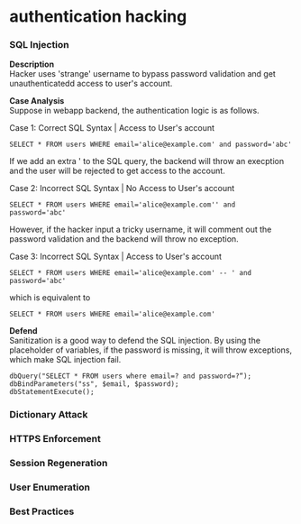 # authentication hacking

### SQL Injection
**Description**  
Hacker uses 'strange' username to bypass password validation and get unauthenticatedd access to user's account.

**Case Analysis**  
Suppose in webapp backend, the authentication logic is as follows.

Case 1: Correct SQL Syntax | Access to User's account
```
SELECT * FROM users WHERE email='alice@example.com' and password='abc'
```
If we add an extra ' to the SQL query, the backend will throw an execption and the user will be rejected to get access to the account.

Case 2: Incorrect SQL Syntax | No Access to User's account
```
SELECT * FROM users WHERE email='alice@example.com'' and password='abc'
```
However, if the hacker input a tricky username, it will comment out the password validation and the backend will throw no exception.

Case 3: Incorrect SQL Syntax | Access to User's account
```
SELECT * FROM users WHERE email='alice@example.com' -- ' and password='abc'
```
which is equivalent to 
```
SELECT * FROM users WHERE email='alice@example.com'
```

**Defend**  
Sanitization is a good way to defend the SQL  injection. By using the placeholder of variables, if the password is missing, it will throw exceptions, which make SQL injection fail.
```
dbQuery("SELECT * FROM users where email=? and password=?“);
dbBindParameters("ss", $email, $password);
dbStatementExecute();
```

### Dictionary Attack

### HTTPS Enforcement

### Session Regeneration

### User Enumeration

### Best Practices